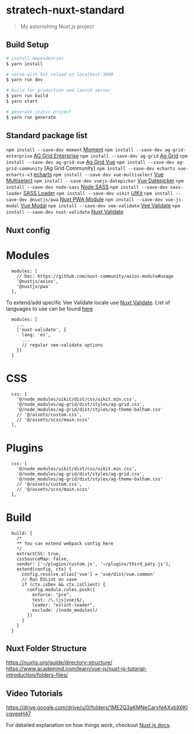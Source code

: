# stratech-nuxt-standard

> My astonishing Nuxt.js project

## Build Setup

``` bash
# install dependencies
$ yarn install

# serve with hot reload at localhost:3000
$ yarn run dev

# build for production and launch server
$ yarn run build
$ yarn start

# generate static project
$ yarn run generate
```

## Standard package list
`npm install --save-dev moment` [Moment](https://momentjs.com/)
`npm install --save-dev ag-grid-enterprise` [AG Grid Enterprise](https://github.com/ag-grid/ag-grid-enterprise)
`npm install --save-dev ag-grid` [Ag Grid](https://www.ag-grid.com/vue-getting-started/)
`npm install --save-dev ag-grid-vue` [Ag Grid Vue](https://github.com/ag-grid/ag-grid-vue)
`npm install --save-dev ag-grid-community` [Ag Grid Community]
`npm install --save-dev echarts vue-echarts-v3` [echarts](https://github.com/xlsdg/vue-echarts-v3)
`npm install --save-dev vue-multiselect` [Vue Multiselect](https://vue-multiselect.js.org/)
`npm install --save-dev vuejs-datepicker` [Vue Datepicker](https://github.com/charliekassel/vuejs-datepicker)
`npm install --save-dev node-sass` [Node SASS](https://github.com/sass/node-sass)
`npm install --save-dev sass-loader` [SASS Loader](https://github.com/webpack-contrib/sass-loader)
`npm install --save-dev uikit` [UIKit](https://github.com/uikit/uikit)
`npm install --save-dev @nuxtjs/pwa` [Nuxt PWA Module](https://pwa.nuxtjs.org/modules/workbox)
`npm install --save-dev vue-js-modal` [Vue Modal](https://vuejs.org/v2/examples/modal.html)
`npm install --save-dev vee-validate` [Vee Validate](https://baianat.github.io/vee-validate/)
`npm install --save-dev nuxt-validate` [Nuxt Validate](https://github.com/lewyuburi/nuxt-validate)

## Nuxt config

# Modules
```
  modules: [
    // Doc: https://github.com/nuxt-community/axios-module#usage
    '@nuxtjs/axios',
    '@nuxtjs/pwa'
  ],
```
To extend/add specific Vee Validate locale use [Nuxt Validate](https://github.com/lewyuburi/nuxt-validate). List of languages to use can be found [here](https://github.com/baianat/vee-validate/tree/master/locale)

```
  modules: [
    ...
    ['nuxt-validate', {
      lang: 'es',
      ...
      // regular vee-validate options
    }]
  ]
```

# CSS
```
  css: [
    '@/node_modules/uikit/dist/css/uikit.min.css',
    '@/node_modules/ag-grid/dist/styles/ag-grid.css',
    '@/node_modules/ag-grid/dist/styles/ag-theme-balham.css'
    // '@/assets/custom.css',
    // '@/assets/scss/main.scss'
  ],
```

# Plugins
```
  css: [
    '@/node_modules/uikit/dist/css/uikit.min.css',
    '@/node_modules/ag-grid/dist/styles/ag-grid.css',
    '@/node_modules/ag-grid/dist/styles/ag-theme-balham.css'
    // '@/assets/custom.css',
    // '@/assets/scss/main.scss'
  ],
```

# Build
```
  build: {
    /*
    ** You can extend webpack config here
    */
    extractCSS: true,
    cssSourceMap: false,
    vendor: ['~/plugins/custom.js', '~/plugins/third_paty.js'],
    extend(config, ctx) {
      config.resolve.alias['vue'] = 'vue/dist/vue.common'
      // Run ESLint on save
      if (ctx.isDev && ctx.isClient) {
        config.module.rules.push({
          enforce: "pre",
          test: /\.(js|vue)$/,
          loader: "eslint-loader",
          exclude: /(node_modules)/
        })
      }
    }
  }
```

## Nuxt Folder Structure
https://nuxtjs.org/guide/directory-structure/
https://www.academind.com/learn/vue-js/nuxt-js-tutorial-introduction/folders-files/

## Video Tutorials
https://drive.google.com/drive/u/0/folders/1MEZQ3aKMNeCarvfeAXvbX6KlcgyeeH47

For detailed explanation on how things work, checkout [Nuxt.js docs](https://nuxtjs.org).
